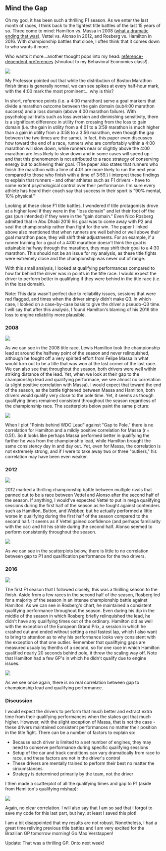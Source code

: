 ## Mind the Gap 

Oh my god, it has been such a thrilling F1 season. As we enter the last month of races, I think back to the tightest title battles of the last 15 years of so. Three come to mind: Hamilton vs. Massa in 2008 ([what a dramatic ending that was](https://www.youtube.com/watch?v=XHSeGou-pCI)), Vettel vs. Alonso in 2012, and Rosberg vs. Hamilton in 2016. With championship battles that close, I often think that it comes down to who wants it more.

Who wants it more...another thought pops into my head: [reference-dependent preferences](https://www.nber.org/system/files/working_papers/w20343/w20343.pdf) (shoutout to my Behavioral Economics class!).

![](Distribution-of-Marathon-Finishing-Times-n-9-789-093.png)

My Professor pointed out that while the distribution of Boston Marathon finish times is generally normal, we can see spikes at every half-hour mark, with the 4:00 mark the most prominent... why is this? 

In short, reference points (i.e. a 4:00 marathon) serve a goal markers that divide a marathon outcome between the gain domain (sub4:00 marathon success) and a loss domain (above 4:00 marathon failure). With psychological traits such as loss aversion and diminishing sensitivity, there is a significant difference in utility from crossing from the loss to gain domain (i.e. the gain in utility from a 4:01 to a 3:59 marathon is much higher than a gain in utility from a 3:58 to a 3:56 marathon, even though the gap between the two times are the same). In fact, this paper even discusses how toward the end of a race, runners who are comfortably within a 4:00 marathon will slow down, while runners near or slightly above the 4:00 marathon are less likely to slow down and in some cases will speed up - and that this phenomenon is not attributed to a race strategy of conserving energy but to achieving their goal. (The paper also states that runners who finish the marathon with a time of 4:01 are more likely to run the next year compared to those who finish with a time of 3:59.) I interpret these findings to explain that runners - and other athletes such as F1 drivers - have to some extent psychological control over their performance. I'm sure every athlete has heard their coach say that success in their sport is "90% mental, 10% physical." 

Looking at these close F1 title battles, I wondered if title protagonists drove at a higher level if they were in the "loss domain" and let their foot off the gas (pun intended) if they were in the "gain domain." Even Nico Rosberg admitted that in Abu Dhabi 2016 his goal was to come away with P2 and seal the championship rather than fight for the win. The paper I linked above also mentioned that when runners are well behind or well above their goal marathon pace, they will shift their adjustments. For an example, if a runner training for a goal of a 4:00 marathon doesn't think the goal is attainable halfway through the marathon, they may shift their goal to a 4:30 marathon. This should not be an issue for my analysis, as these title fights were extremely close and the championship was never out of range.

With this small analysis, I looked at qualifying performances compared to how far behind the driver was in points in the title race. I would expect the driver to perform better in qualifying if they were behind in the title race (i.e. in the loss domain).

Note: This data wasn't perfect due to reliability issues, sessions that were red flagged, and times when the driver simply didn't make Q3. In which case, I looked on a case-by-case basis to give the driver a pseudo-Q3 time. I will say that after this analysis, I found Hamilton's blaming of his 2016 title loss to engine reliability more plausible.


### 2008

![](2008.png)

As we can see in the 2008 title race, Lewis Hamilton took the championship lead at around the halfway point of the season and never relinquished, although he fought off a very spirited effort from Felipe Massa in what would turn out to be a title that was won at the last corner of the last race. We can also see that throughout the season, both drivers were well within striking distance of the lead. Yet, when we look at their gap to the championship lead and qualifying performace, we see almost no correlation (a slight positive correlation with Massa). I would expect that toward the end of the season, as the battle tightened between Massa and Hamilton, both drivers would qualify very close to the pole time. Yet, it seems as though qualifying times remained consistent throughout the season regardless of the championship race. The scatterplots below paint the same picture:

![](2008_HAM_MAS.png)

When I plot "Points behind WDC Lead" against "Gap to Pole," there is no correlation for Hamilton and a mildly positive correlation for Massa (r = 0.51). So it looks like perhaps Massa performed better in qualifying the farther he was from the championship lead, while Hamilton brought the same consistency day in and day out. Yet, even for Massa, the correlation is not extremely strong, and if I were to take away two or three "outliers," his correlation may have been even weaker.

### 2012

![](2012.png)

2012 marked a thrilling championship battle between multiple rivals that panned out to be a race between Vettel and Alonso after the second half of the season. If anything, I would've expected Vettel to put in mega qualifying sessions during the first half of the season as he fought against contenders such as Hamilton, Button, and Webber, but he actually performed a little worse in qualifying during the first half of the season compared to the second half. It seems as if Vettel gained confidence (and perhaps familiarity with the car) and hit his stride during the second half. Alonso seemed to perform consistently throughout the season.

![](2012_VET_ALO.png)

As we can see in the scatterplots below, there is little to no correlation between gap to P1 and qualification performance for the two drivers.

### 2016

![](2016.png)

The first F1 season that I followed closely, this was a thrilling season to the finish. Aside from a few races in the second half of the season, Rosberg led for a majority of the season in an intense championship battle against Hamilton. As we can see in Rosberg's chart, he maintained a consistent qualifying performance throughout the season. Even during his dip in the middle of the season in which Rosberg briefly relinquished the lead, he didn't have any qualifying times out of the ordinary. Hamilton did as well with the exception of the European Grand Prix, a session in which he crashed out and ended without setting a real fastest lap, which I also want to bring to attention as to why his performance looks very consistent with the exception of that one outlier. Remember that qualiftying gaps are measured usualy by thenths of a second, so for one race in which Hamilton qualified nearly 20 seconds behind pole, it threw the scaling way off. Note that Hamilton had a few GP's in which he didn't qualify due to engine issues.

![](2016_Ros_HAM.png)

As we see once again, there is no real correlation between gap to championship lead and qualifying performance.

### Discussion

I would expect the drivers to perform that much better and extract extra time from their qualifying performances when the stakes got that much higher. However, with the slight exception of Massa, that is not the case - these drivers maintained consistent performances no matter their position in the title fight. There can be a number of factors to explain so:

* Because each driver is limited to a set number of engines, they may need to conserve performance during specific qualifying sessions
* Setup of the car and track conditions can vary dramatically from race to race, and these factors are not in the driver's control
* These drivers are mentally trained to perform their best no matter the circumstances
* Strategy is determined primarily by the team, not the driver


I then made a scatterplot of all the qualifying times and gap to P1 (aside from Hamilton's qualifying mishap):

![](Agg_quali.png)

Again, no clear correlation. I will also say that I am so sad that I forgot to save my code for this last part, but hey, at least I saved this plot!

I am a bit disappointed that my results are not robust. Nonetheless, I had a great time reliving previous title battles and I am very excited for the Brazilian GP tomorrow morning! Go Max Verstappen!

Update: That was a thrilling GP. Onto next week!
